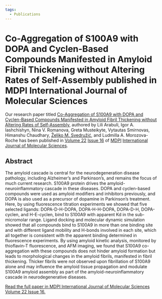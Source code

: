```yaml
---
tags:
  - Publications
---
```


# Co-Aggregation of S100A9 with DOPA and Cyclen-Based Compounds Manifested in Amyloid Fibril Thickening without Altering Rates of Self-Assembly published in MDPI International Journal of Molecular Sciences

Our research paper titled [Co-Aggregation of S100A9 with DOPA and Cyclen-Based Compounds Manifested in Amyloid Fibril Thickening without Altering Rates of Self-Assembly](https://www.mdpi.com/1422-0067/22/16/8556), authored by Lili Arabuli, Igor A. Iashchishyn, Nina V. Romanova, Greta Musteikyte, Vytautas Smirnovas, Himanshu Chaudhary, [Željko M. Svedružić](../principal-investigator.md), and Ludmilla A. Morozova-Roche has been published in [Volume 22](https://www.mdpi.com/1422-0067/22) [Issue 16](https://www.mdpi.com/1422-0067/22/16) of [MDPI](https://www.mdpi.com/) [International Journal of Molecular Sciences](https://www.mdpi.com/journal/ijms).

## Abstract

The amyloid cascade is central for the neurodegeneration disease pathology, including Alzheimer’s and Parkinson’s, and remains the focus of much current research. S100A9 protein drives the amyloid-neuroinflammatory cascade in these diseases. DOPA and cyclen-based compounds were used as amyloid modifiers and inhibitors previously, and DOPA is also used as a precursor of dopamine in Parkinson’s treatment. Here, by using fluorescence titration experiments we showed that five selected ligands: DOPA-D-H-DOPA, DOPA-H-H-DOPA, DOPA-D-H, DOPA-cyclen, and H-E-cyclen, bind to S100A9 with apparent Kd in the sub-micromolar range. Ligand docking and molecular dynamic simulation showed that all compounds bind to S100A9 in more than one binding site and with different ligand mobility and H-bonds involved in each site, which all together is consistent with the apparent binding determined in fluorescence experiments. By using amyloid kinetic analysis, monitored by thioflavin-T fluorescence, and AFM imaging, we found that S100A9 co-aggregation with these compounds does not hinder amyloid formation but leads to morphological changes in the amyloid fibrils, manifested in fibril thickening. Thicker fibrils were not observed upon fibrillation of S100A9 alone and may influence the amyloid tissue propagation and modulate S100A9 amyloid assembly as part of the amyloid-neuroinflammatory cascade in neurodegenerative diseases.

[Read the full paper in MDPI International Journal of Molecular Sciences Volume 22 Issue 16.](https://www.mdpi.com/1422-0067/22/16/8556)
